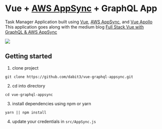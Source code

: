 # Vue + [AWS AppSync](https://aws.amazon.com/appsync/) + GraphQL App

Task Manager Application built using [Vue](https://vuejs.org/), [AWS AppSync](https://aws.amazon.com/appsync/), and [Vue Apollo](https://github.com/Akryum/vue-apollo)  
This application goes along with the medium blog [Full Stack Vue with GraphQL & AWS AppSync](https://medium.com/@dabit3/full-stack-vue-with-graphql-aws-appsync-adc5af474dc9)

![](https://i.imgur.com/9TdyOOi.jpg)    


## Getting started    

1. clone project    

```
git clone https://github.com/dabit3/vue-graphql-appsync.git
```

2. cd into directory    

```
cd vue-graphql-appsync
```

3. install dependencies using npm or yarn    

```
yarn || npm install
```

4. update your credentials in `src/AppSync.js`    
